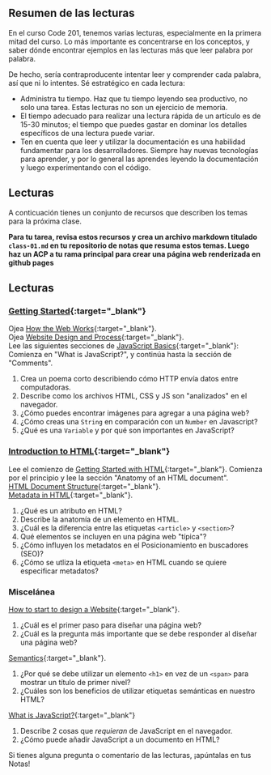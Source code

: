 ﻿## Resumen de las lecturas

En el curso Code 201, tenemos varias lecturas, especialmente en la primera mitad del curso. Lo más importante es concentrarse en los conceptos, y saber dónde encontrar ejemplos en las lecturas más que leer palabra por palabra.

De hecho, sería contraproducente intentar leer y comprender cada palabra, así que ni lo intentes. Sé estratégico en cada lectura:

- Administra tu tiempo. Haz que tu tiempo leyendo sea productivo, no solo una tarea. Estas lecturas no son un ejercicio de memoria.
- El tiempo adecuado para realizar una lectura rápida de un artículo es de 15-30 minutos; el tiempo que puedes gastar en dominar los detalles específicos de una lectura puede variar.
-  Ten en cuenta que leer y utilizar la documentación es una habilidad fundamentar para los desarrolladores. Siempre hay nuevas tecnologías para aprender, y por lo general las aprendes leyendo la documentación y luego experimentando con el código.

## Lecturas

A conticuación tienes un conjunto de recursos que describen los temas para la próxima clase.

**Para tu tarea, revisa estos recursos y crea un archivo markdown titulado `class-01.md` en tu repositorio de notas que resuma estos temas. Luego haz un ACP a tu rama principal para crear una página web renderizada en github pages**

## Lecturas

### [Getting Started](https://developer.mozilla.org/en-US/docs/Learn/Getting_started_with_the_web/){:target="_blank"}

Ojea [How the Web Works](https://developer.mozilla.org/en-US/docs/Learn/Getting_started_with_the_web/How_the_Web_works){:target="_blank"}.  
Ojea [Website Design and Process](https://developer.mozilla.org/en-US/docs/Learn/Getting_started_with_the_web/What_will_your_website_look_like){:target="_blank"}.  
Lee las siguientes secciones de [JavaScript Basics](https://developer.mozilla.org/en-US/docs/Learn/Getting_started_with_the_web/JavaScript_basics){:target="_blank"}:  Comienza en "What is JavaScript?", y continúa hasta la sección de "Comments".

1. Crea un poema corto describiendo cómo HTTP envía datos entre computadoras.
1. Describe como los archivos HTML, CSS y JS son "analizados" en el navegador.
1. ¿Cómo puedes encontrar imágenes para agregar a una página web?
1. ¿Cómo creas una `String` en comparación con un `Number` en Javascript?
1. ¿Qué es una `Variable` y por qué son importantes en JavaScript?

### [Introduction to HTML](https://developer.mozilla.org/en-US/docs/Learn/HTML/Introduction_to_HTML/){:target="_blank"}

Lee el comienzo de [Getting Started with HTML](https://developer.mozilla.org/en-US/docs/Learn/HTML/Introduction_to_HTML/Getting_started){:target="_blank"}.  Comienza por el principio y lee la sección "Anatomy of an HTML document".  
[HTML Document Structure](https://developer.mozilla.org/en-US/docs/Learn/HTML/Introduction_to_HTML/Document_and_website_structure){:target="_blank"}.  
[Metadata in HTML](https://developer.mozilla.org/en-US/docs/Learn/HTML/Introduction_to_HTML/The_head_metadata_in_HTML){:target="_blank"}.

1. ¿Qué es un atributo en HTML?
1. Describe la anatomía de un elemento en HTML.
1. ¿Cuál es la diferencia entre las etiquetas `<article>` y `<section>`?
1. Qué elementos se incluyen en una página web "típica"?
1. ¿Cómo influyen los metadatos en el Posicionamiento en buscadores (SEO)?
1. ¿Cómo se utliza la etiqueta `<meta>` en HTML cuando se quiere especificar metadatos?

### Miscelánea

[How to start to design a Website](https://developer.mozilla.org/en-US/docs/Learn/Common_questions/Thinking_before_coding){:target="_blank"}.

1. ¿Cuál es el primer paso para diseñar una página web?
1. ¿Cuál es la pregunta más importante que se debe responder al diseñar una página web?

[Semantics](https://developer.mozilla.org/en-US/docs/Glossary/Semantics){:target="_blank"}.

1. ¿Por qué se debe utilizar un elemento `<h1>` en vez de un `<span>` para mostrar un título de primer nivel?
1. ¿Cuáles son los beneficios de utilizar etiquetas semánticas en nuestro HTML?

[What is JavaScript?](https://developer.mozilla.org/en-US/docs/Learn/JavaScript/First_steps/What_is_JavaScript){:target="_blank"}

1. Describe 2 cosas que *requieran* de JavaScript en el navegador.
1. ¿Cómo puede añadir JavaScript a un documento en HTML?

Si tienes alguna pregunta o comentario de las lecturas, ¡apúntalas en tus Notas!

<!--
## Recursos adicionales

### Videos

### Marcadores/Lectura rápida
 -->
